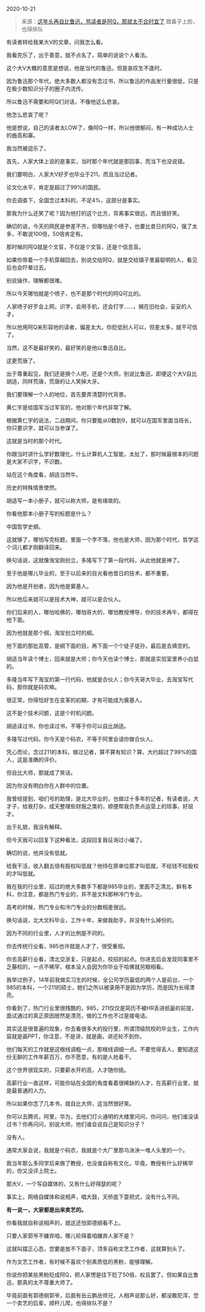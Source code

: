 2020-10-21

> 来源：[这年头再自比鲁迅，骂读者是阿Q，那就太不合时宜了](http://mp.weixin.qq.com/s?__biz=MzU3NDc5Nzc0NQ==&mid=2247494177&idx=1&sn=0d99e8290363734dffc5091b4612854b&chksm=fd2e48ffca59c1e99a17d4e02bb1922a73f78789eb3212181de32866c0b7ef7641b9cafc1db6&scene=27#wechat_redirect)
> 蹬鼻子上脸，也得排队

有读者转给我某大V的文章，问我怎么看。  

  

我看完乐了，出于善意，就不点名了，简单的说说个人看法。

  

这个大V大概的意思是想说，他是当代的鲁迅，但是哀叹生不逢时。  

  

因为鲁迅那个年代，绝大多数人都没有念过书，所以鲁迅的作品发行量很低，只是在极少数知识分子的圈子内流传。

  

所以鲁迅不需要和阿Q们对话，不像他这么悲哀。

  

他怎么悲哀了呢？

  

他是想说，自己的读者太LOW了，像阿Q一样，所以他很郁闷，有一种成功人士的曲高和寡。  

  

我当然被逗乐了。  

  

首先，人家大体上说的是事实，当时那个年代就是那回事，而当下也没说错。  

  

我们要明白，人家大V好歹也毕业于211，而且当过记者。  

  

论文化水平，肯定是超过了99%的国民。

  

你去调查下，全国念过本科的，不足4%，这部分是事实。

  

那我为什么还笑了呢？因为他打的这个比方，背离事实很远，而且很好笑。

  

确切的说，今天的网民是参差不齐，但哪怕是个喷子，也要比昔日的阿Q，强了太多，不敢说100倍，50倍肯定有。  

  

那时候的阿Q就是个文盲，不仅是个文盲，还是个信息盲。  

  

如果你带着一个手机穿越回去，别说交给阿Q，就是交给镇子里最聪明的人，看见后也会吓晕过去。  

  

别说操作，理解都很难。

  

所以今天哪怕就是个喷子，也不是那个时代的阿Q可比的。

  

人家喷子好歹会上网，识字，会用手机，还会打字......，搁在旧社会，妥妥的人才。

  

所以他用阿Q来形容他的读者，偏差太大。你贬低别人可以，但差太多，就不可信了。  

  

当然，这不是最好笑的，最好笑的是他以鲁迅自比。

  

这更荒唐了。  

  

出于尊重起见，我们还是换个人吧，还是个大师，别说比鲁迅，即便这个大V自比胡适，同样荒唐，荒唐的让人笑掉大牙。

  

我们要理解一个人的地位，首先要弄清楚时代背景。  

  

黄仁宇是给国军当过军官的，他对那个年代非常了解。  

  

根据黄仁宇的说法，二战期间，你只要能从0数到9，就可以在国军里面当班长，你只要识字，就可以当参谋了。

  

这就是当时的那个时代。  

  

你跟当时讲什么学好数理化，什么计算机人工智能，太扯了，那时候最根本的问题是大家不识字，不识数。

  

站在这个角度看，胡适当然牛。  

  

历史的特殊情景使然。  

  

胡适写一本小册子，就可以称大师，是有缘故的。

  

你看他那本小册子写的标题是什么？

  

中国哲学史纲。

  

这就够了，哪怕写完标题，里面一个字不落，他也是大师，因为那个时代，哲学这个词儿都才刚翻译回来。

  

换句话说，这就像淘宝刚创立，多隆写下了第一段代码，从此他就是神了。  

  

至于他是哪儿毕业的，至于以后来的目光看他昔日的技术，都不重要。

  

因为他是开创者，因为他是奠基人。  

  

所以他后来就可以是技术大神，就可以是合伙人。  

  

你们后来的人，哪怕哈佛的，哪怕哥大的，哪怕教授博导，你的技术再牛，都得在他下面。

  

因为他就是那个纲，淘宝创立时的纲。

  

他下面的那批高管，是纲下面的目，再下面一个个徒子徒孙，最后是去填空的。  

  

胡适当年读个博士，回来就是大师；你今天也读个博士，那就是实验室里养小白鼠的。  

  

多隆当年写下淘宝的第一行代码，他就是合伙人；你今天哥大毕业，去淘宝写代码，那你就是码农嘛。  

  

很正常，你得恰好生在变革的初期，才有可能成为奠基人。

  

这不是个技术问题，这是个时机问题。  

  

胡适读过书，你也读过书，不等于你可以自比胡适。

  

多隆写过代码，你今天是个码农，不等于阿里会请你做合伙人。  

  

凭心而论，念过211的本科，做过记者，算不算有知识？算，大约超过了99%的国人，这是准确的评价。  

  

但自比大师，那就成了笑话。

  

因为你没有明白你在人群中的位置。  

  

我曾经提到，咱们号的助理，是北大毕业的，也做过十多年的记者，有读者说，大才子，给我打杂，成天整理些财报之类的，顺便帮我负责点运营上的琐事，好屈才。  

  

出于礼貌，我没有解释。  

  

但今天我可以回复下这种看法，这段回复我征询过小编了。  

  

确切的说，他并没有低就。  

给我干活，收入翻五倍有股权叫低就？他待在原单位那才叫低就，不给钱不给股权的才叫低就。  

我在我的行业里，招过的绝大多数手下都是985毕业的，里面不乏清北，鲜有本科，你注意，都是热门专业的，并不是文科那种冷门专业。  

  

高考的时候，热门专业和冷门专业的分数相差很远。  

  

换句话说，北大文科毕业，工作十年，来做我助手，并没有什么掉份的。  

  

因为不同的行业里，人才的比例是不同的。

  

你去传统行业看，985也许就是人才了，很受重视。

  

你去高薪行业看，清北交浙复，只是起点，校招的起点。你进去后会发现同事里不乏藤校的，一点不稀罕，根本没人会因为你毕业于哈佛就另眼相看。

  

我举过例子，14年前我做实习生的时候，全公司学历最低的两个人是前台，一个985的本科，一个211的硕士，她们之所以被录用不是因为学历，而是因为长得漂亮。  

  

你看到了，热门行业里很残酷的，985，211仅仅是简历不被HR丢进纸篓的前提，面试通过的真正原因居然是漂亮，做的工作也不过是接电话。

  

其实这是很普遍的现象，你去看很多大的投行里，所谓顶级院校的毕业生，工作内容就是画PPT，你注意，不是讲，就是画，讲还轮不到你。

  

他们每天的工作就是这根线调粗一点，那根线调细一点。不要觉得丢人，要知道这份无聊的工作年薪百万，你不愿意，有的是人抢着干。

  

这个世界很现实的，只要薪水开的高，人才随你挑。

  

高薪行业一直这样，可能你站在全国的角度看着很稀缺的人才，在高薪行业里，就是最普通的人力。  

  

所以如果你念了几本书，就自比大师，这当然很好笑。  

  

你可以去腾讯，阿里，华为，去他们灯火通明的大楼里问问，你问问，他们谁没读过书？你再问问，别说大师，他们谁会说自己是知识分子？

  

没有人。

  

通常大家会说，我就是个码农，我就是个大厂里那乌泱泱一堆人头里的一个。

  

我当年那么多同学后来做了教授，也没谁自称有文化，毕竟，教授有什么好稀罕的，你又没评上院士。

  

那大V，一个写自媒体的，又有什么好得瑟的呢？

  

事实上，网络自媒体和说相声，唱大鼓，天桥底下耍把式，没有什么不同。  

  

 **有一说一，大家都是出来卖艺的。**

  

你看我就自称说相声的，就这还怕郭德纲看不上。  

  

只要人家郭爷不嫌弃咱，哪儿轮得着咱嫌弃人家不是？  

  

这就叫摆正心态，您要是放不下面子，顶多自称文艺工作者，这就算到头了。  

  

作为文艺工作者，有时候不喜欢个别素质低的黑粉，能够理解。  

  

你说你把某些黑粉贬成阿Q，把人家愣是往下贬了50倍，权且罢了。但如果自比鲁迅，那真的太不尊重大师了。

  

毕竟前面有郭德纲郭爷，后面有岳云鹏岳师兄，人相声说那么好，都没敢犯浑，您一个卖艺的后辈，顺杆儿爬，也得排队不是？

